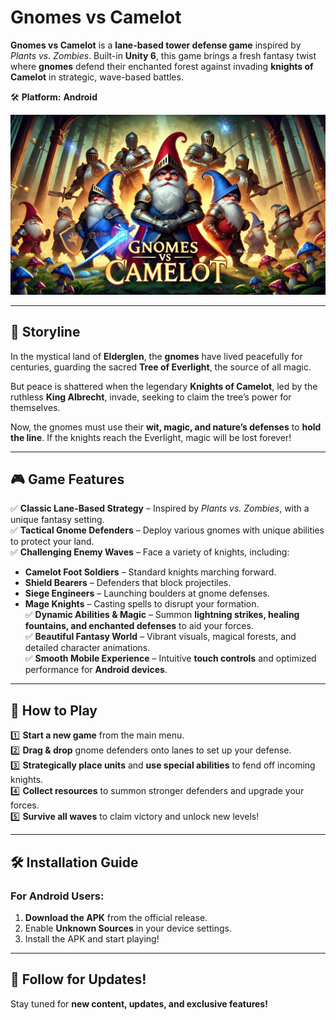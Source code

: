 # **Gnomes vs Camelot**  

**Gnomes vs Camelot** is a **lane-based tower defense game** inspired by *Plants vs. Zombies*. Built-in **Unity 6**, this game brings a fresh fantasy twist where **gnomes** defend their enchanted forest against invading **knights of Camelot** in strategic, wave-based battles.  

🛠 **Platform:** **Android**  

![Gnomes vs Camelot](GnomeVsKnights/Assets/Images/GameBanners/GameBanner.png)

---

## 📖 **Storyline**  
In the mystical land of **Elderglen**, the **gnomes** have lived peacefully for centuries, guarding the sacred **Tree of Everlight**, the source of all magic.  

But peace is shattered when the legendary **Knights of Camelot**, led by the ruthless **King Albrecht**, invade, seeking to claim the tree’s power for themselves.  

Now, the gnomes must use their **wit, magic, and nature’s defenses** to **hold the line**. If the knights reach the Everlight, magic will be lost forever!  

---

## 🎮 **Game Features**  

✅ **Classic Lane-Based Strategy** – Inspired by *Plants vs. Zombies*, with a unique fantasy setting.  
✅ **Tactical Gnome Defenders** – Deploy various gnomes with unique abilities to protect your land.  
✅ **Challenging Enemy Waves** – Face a variety of knights, including:  
   - **Camelot Foot Soldiers** – Standard knights marching forward.  
   - **Shield Bearers** – Defenders that block projectiles.  
   - **Siege Engineers** – Launching boulders at gnome defenses.  
   - **Mage Knights** – Casting spells to disrupt your formation.  
✅ **Dynamic Abilities & Magic** – Summon **lightning strikes, healing fountains, and enchanted defenses** to aid your forces.  
✅ **Beautiful Fantasy World** – Vibrant visuals, magical forests, and detailed character animations.  
✅ **Smooth Mobile Experience** – Intuitive **touch controls** and optimized performance for **Android devices**.  

---

## 📜 **How to Play**  

1️⃣ **Start a new game** from the main menu.  
2️⃣ **Drag & drop** gnome defenders onto lanes to set up your defense.  
3️⃣ **Strategically place units** and **use special abilities** to fend off incoming knights.  
4️⃣ **Collect resources** to summon stronger defenders and upgrade your forces.  
5️⃣ **Survive all waves** to claim victory and unlock new levels!  

---

## 🛠️ **Installation Guide**  

### **For Android Users:**  
1. **Download the APK** from the official release.  
2. Enable **Unknown Sources** in your device settings.  
3. Install the APK and start playing!  

---

## 📢 **Follow for Updates!**  

Stay tuned for **new content, updates, and exclusive features!**  
